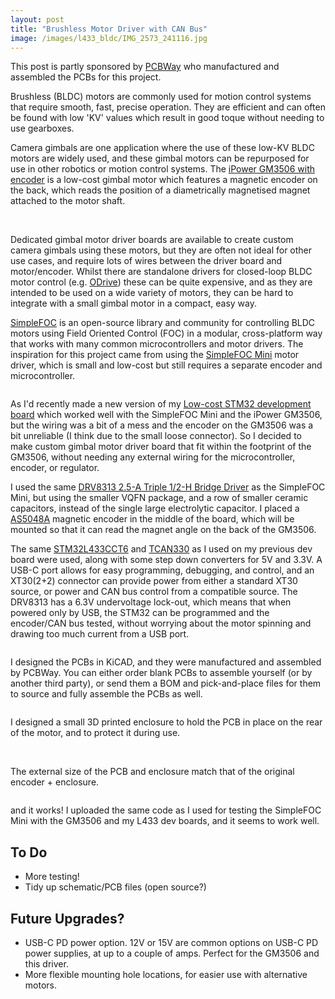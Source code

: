 ```yaml
---
layout: post
title: "Brushless Motor Driver with CAN Bus"
image: /images/l433_bldc/IMG_2573_241116.jpg
---
```


This post is partly sponsored by [PCBWay](https://www.pcbway.com/) who manufactured and assembled the PCBs for this project.

Brushless (BLDC) motors are commonly used for motion control systems that require smooth, fast, precise operation. They are efficient and can often be found with low 'KV' values which result in good toque without needing to use gearboxes.

Camera gimbals are one application where the use of these low-KV BLDC motors are widely used, and these gimbal motors can be repurposed for use in other robotics or motion control systems. The [iPower GM3506 with encoder](https://shop.iflight.com/gimbal-motors-cat44/ipower-motor-gm3506-brushless-gimbal-motor-w-as5048a-encoder-pro1155) is a low-cost gimbal motor which features a magnetic encoder on the back, which reads the position of a diametrically magnetised magnet attached to the motor shaft.

<img src="/images/l433_bldc/IMG_2580_241116.jpg" alt="" class="inline">
<img src="/images/l433_bldc/encoder.jpg" alt="" class="inline">

Dedicated gimbal motor driver boards are available to create custom camera gimbals using these motors, but they are often not ideal for other use cases, and require lots of wires between the driver board and motor/encoder. Whilst there are standalone drivers for closed-loop BLDC motor control (e.g. [ODrive](https://odriverobotics.com/)) these can be quite expensive, and as they are intended to be used on a wide variety of motors, they can be hard to integrate with a small gimbal motor in a compact, easy way.

[SimpleFOC](https://simplefoc.com/) is an open-source library and community for controlling BLDC motors using Field Oriented Control (FOC) in a modular, cross-platform way that works with many common microcontrollers and motor drivers. The inspiration for this project came from using the [SimpleFOC Mini](https://docs.simplefoc.com/simplefocmini) motor driver, which is small and low-cost but still requires a separate encoder and microcontroller.

<img src="/images/l433_bldc/IMG_2564_241116.jpg" alt="" class="inline">

As I'd recently made a new version of my [Low-cost STM32 development board](https://cormack.xyz/stm32devboard/) which worked well with the SimpleFOC Mini and the iPower GM3506, but the wiring was a bit of a mess and the encoder on the GM3506 was a bit unreliable (I think due to the small loose connector). So I decided to make custom gimbal motor driver board that fit within the footprint of the GM3506, without needing any external wiring for the microcontroller, encoder, or regulator.

I used the same [DRV8313 2.5-A Triple 1/2-H Bridge Driver](https://www.ti.com/product/DRV8313) as the SimpleFOC Mini, but using the smaller VQFN package, and a row of smaller ceramic capacitors, instead of the single large electrolytic capacitor. I placed a [AS5048A](https://ams-osram.com/products/sensor-solutions/position-sensors/ams-as5048a-high-resolution-position-sensor) magnetic encoder in the middle of the board, which will be mounted so that it can read the magnet angle on the back of the GM3506.

The same [STM32L433CCT6](https://www.st.com/en/microcontrollers-microprocessors/stm32l433cc.html) and [TCAN330](ti.com/product/TCAN330) as I used on my previous dev board were used, along with some step down converters for 5V and 3.3V. A USB-C port allows for easy programming, debugging, and control, and an XT30(2+2) connector can provide power from either a standard XT30 source, or power and CAN bus control from a compatible source. The DRV8313 has a 6.3V undervoltage lock-out, which means that when powered only by USB, the STM32 can be programmed and the encoder/CAN bus tested, without worrying about the motor spinning and drawing too much current from a USB port.

<img src="/images/l433_bldc/L433_SimpleFOC_Mini.png" alt="" class="inline">

I designed the PCBs in KiCAD, and they were manufactured and assembled by PCBWay. You can either order blank PCBs to assemble yourself (or by another third party), or send them a BOM and pick-and-place files for them to source and fully assemble the PCBs as well.

<img src="/images/l433_bldc/IMG_2587_241116.jpg" alt="" class="inline">

I designed a small 3D printed enclosure to hold the PCB in place on the rear of the motor, and to protect it during use.

<img src="/images/l433_bldc/IMG_2573_241116.jpg" alt="" class="inline">
<img src="/images/l433_bldc/IMG_2578_241116.jpg" alt="" class="inline">

The external size of the PCB and enclosure match that of the original encoder + enclosure.

<img src="/images/l433_bldc/IMG_2590_241116.jpg" alt="" class="inline">

and it works! I uploaded the same code as I used for testing the SimpleFOC Mini with the GM3506 and my L433 dev boards, and it seems to work well.

## To Do

* More testing!
* Tidy up schematic/PCB files (open source?)

## Future Upgrades?

* USB-C PD power option. 12V or 15V are common options on USB-C PD power supplies, at up to a couple of amps. Perfect for the GM3506 and this driver.
* More flexible mounting hole locations, for easier use with alternative motors.